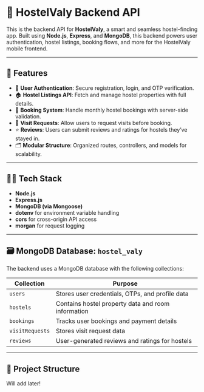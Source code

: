 # 🏨 HostelValy Backend API

This is the backend API for **HostelValy**, a smart and seamless hostel-finding app. Built using **Node.js**, **Express**, and **MongoDB**, this backend powers user authentication, hostel listings, booking flows, and more for the HostelValy mobile frontend.

---

## 🚀 Features

- 🔐 **User Authentication**: Secure registration, login, and OTP verification.
- 🏠 **Hostel Listings API**: Fetch and manage hostel properties with full details.
- 📆 **Booking System**: Handle monthly hostel bookings with server-side validation.
- 📩 **Visit Requests**: Allow users to request visits before booking.
- ⭐ **Reviews**: Users can submit reviews and ratings for hostels they’ve stayed in.
- 🗂️ **Modular Structure**: Organized routes, controllers, and models for scalability.

---

## 🧑‍💻 Tech Stack

- **Node.js**
- **Express.js**
- **MongoDB (via Mongoose)**
- **dotenv** for environment variable handling
- **cors** for cross-origin API access
- **morgan** for request logging

---

## 🗃️ MongoDB Database: `hostel_valy`

The backend uses a MongoDB database with the following collections:

| Collection       | Purpose                                              |
|------------------|------------------------------------------------------|
| `users`          | Stores user credentials, OTPs, and profile data     |
| `hostels`        | Contains hostel property data and room information  |
| `bookings`       | Tracks user bookings and payment details            |
| `visitRequests`  | Stores visit request data                           |
| `reviews`        | User-generated reviews and ratings for hostels      |

---

## 📁 Project Structure

Will add later!

